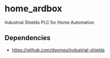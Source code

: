 # home_ardbox
Industrial Shields PLC for Home Automation

## Dependencies
- https://github.com/dgomes/industrial-shields
